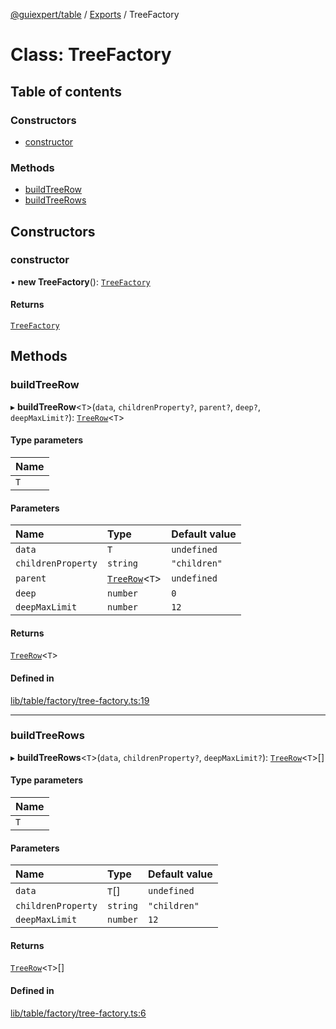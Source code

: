 [@guiexpert/table](../README.md) / [Exports](../modules.md) / TreeFactory

# Class: TreeFactory

## Table of contents

### Constructors

- [constructor](TreeFactory.md#constructor)

### Methods

- [buildTreeRow](TreeFactory.md#buildtreerow)
- [buildTreeRows](TreeFactory.md#buildtreerows)

## Constructors

### constructor

• **new TreeFactory**(): [`TreeFactory`](TreeFactory.md)

#### Returns

[`TreeFactory`](TreeFactory.md)

## Methods

### buildTreeRow

▸ **buildTreeRow**\<`T`\>(`data`, `childrenProperty?`, `parent?`, `deep?`, `deepMaxLimit?`): [`TreeRow`](TreeRow.md)\<`T`\>

#### Type parameters

| Name |
| :------ |
| `T` |

#### Parameters

| Name | Type | Default value |
| :------ | :------ | :------ |
| `data` | `T` | `undefined` |
| `childrenProperty` | `string` | `"children"` |
| `parent` | [`TreeRow`](TreeRow.md)\<`T`\> | `undefined` |
| `deep` | `number` | `0` |
| `deepMaxLimit` | `number` | `12` |

#### Returns

[`TreeRow`](TreeRow.md)\<`T`\>

#### Defined in

[lib/table/factory/tree-factory.ts:19](https://github.com/guiexperttable/ge-table/blob/65d38fc/libs/table/src/lib/table/factory/tree-factory.ts#L19)

___

### buildTreeRows

▸ **buildTreeRows**\<`T`\>(`data`, `childrenProperty?`, `deepMaxLimit?`): [`TreeRow`](TreeRow.md)\<`T`\>[]

#### Type parameters

| Name |
| :------ |
| `T` |

#### Parameters

| Name | Type | Default value |
| :------ | :------ | :------ |
| `data` | `T`[] | `undefined` |
| `childrenProperty` | `string` | `"children"` |
| `deepMaxLimit` | `number` | `12` |

#### Returns

[`TreeRow`](TreeRow.md)\<`T`\>[]

#### Defined in

[lib/table/factory/tree-factory.ts:6](https://github.com/guiexperttable/ge-table/blob/65d38fc/libs/table/src/lib/table/factory/tree-factory.ts#L6)
